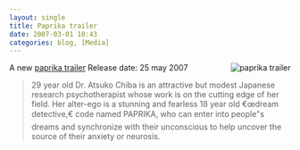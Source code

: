 ```yaml
---
layout: single
title: Paprika trailer 
date: 2007-03-01 10:43
categories: blog, [Media]
---
```

A new <a href="http://www.apple.com/trailers/sony/paprika/trailer/">paprika trailer</a><a href="/public/uploads/2007/03/paprika_200702281610.jpg" title="paprika trailer"><img src="/public/uploads/2007/03/paprika_200702281610.jpg" alt="paprika trailer" align="right" /></a>
Release date: 25 may 2007
<blockquote>29 year old Dr. Atsuko Chiba is an attractive but modest Japanese research psychotherapist whose work is on the cutting edge of her field. Her alter-ego is a stunning and fearless 18 year old €œdream detective,€ code named PAPRIKA, who can enter into people&quot;s dreams and synchronize with their unconscious to help uncover the source of their anxiety or neurosis.</blockquote>
